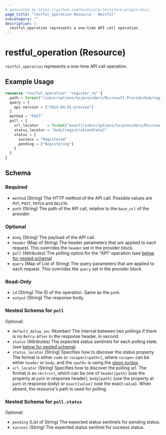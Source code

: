 ```yaml
---
# generated by https://github.com/hashicorp/terraform-plugin-docs
page_title: "restful_operation Resource - Restful"
subcategory: ""
description: |-
  restful_operation represents a one-time API call operation.
---
```


# restful_operation (Resource)

`restful_operation` represents a one-time API call operation.

## Example Usage

```terraform
resource "restful_operation" "register_rp" {
  path = format("/subscriptions/%s/providers/Microsoft.ProviderHub/register", var.subscription_id)
  query = {
    api-version = ["2014-04-01-preview"]
  }
  method = "POST"
  poll = {
    url_locator    = format("exact[/subscriptions/%s/providers/Microsoft.ProviderHub?api-version=2014-04-01-preview]", var.subscription_id)
    status_locator = "body[registrationState]"
    status = {
      success = "Registered"
      pending = ["Registering"]
    }
  }
}
```

<!-- schema generated by tfplugindocs -->
## Schema

### Required

- `method` (String) The HTTP method of the API call. Possible values are `PUT`, `POST`, `PATCH` and `DELETE`.
- `path` (String) The path of the API call, relative to the `base_url` of the provider.

### Optional

- `body` (String) The payload of the API call.
- `header` (Map of String) The header parameters that are applied to each request. This overrides the `header` set in the provider block.
- `poll` (Attributes) The polling option for the "API" operation (see [below for nested schema](#nestedatt--poll))
- `query` (Map of List of String) The query parameters that are applied to each request. This overrides the `query` set in the provider block.

### Read-Only

- `id` (String) The ID of the operation. Same as the `path`.
- `output` (String) The response body.

<a id="nestedatt--poll"></a>
### Nested Schema for `poll`

Optional:

- `default_delay_sec` (Number) The interval between two pollings if there is no `Retry-After` in the response header, in second.
- `status` (Attributes) The expected status sentinels for each polling state. (see [below for nested schema](#nestedatt--poll--status))
- `status_locator` (String) Specifies how to discover the status property. The format is either `code` or `<scope>[<path>]`, where `<scope>` can be either `header` or `body`, and the `<path>` is using the [gjson syntax](https://github.com/tidwall/gjson/blob/master/SYNTAX.md).
- `url_locator` (String) Specifies how to discover the polling url. The format is as `<k>[<v>]`, which can be one of `header[path]` (use the property at `path` in response header), `body[path]` (use the property at `path` in response body) or `exact[value]` (use the exact `value`). When absent, the resource's path is used for polling.

<a id="nestedatt--poll--status"></a>
### Nested Schema for `poll.status`

Optional:

- `pending` (List of String) The expected status sentinels for pending status.
- `success` (String) The expected status sentinel for suceess status.


